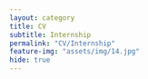 ```yaml
---
layout: category
title: CV
subtitle: Internship
permalink: "CV/Internship"
feature-img: "assets/img/14.jpg"
hide: true
---
```

